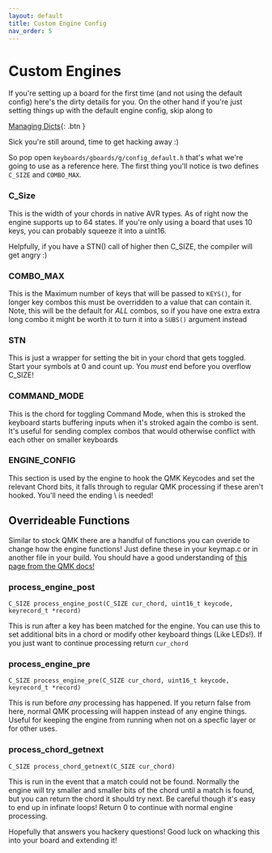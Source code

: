 ```yaml
---
layout: default
title: Custom Engine Config
nav_order: 5
---
```


# Custom Engines

If you're setting up a board for the first time (and not using the default config) here's the dirty details
for you. On the other hand if you're just setting things up with the default engine config, skip along to

[Managing Dicts](/docs/manage){: .btn }
 
Sick you're still around, time to get hacking away :) 

So pop open ```keyboards/gboards/g/config_default.h``` that's what we're going to use as a reference here.
The first thing you'll notice is two defines ```C_SIZE``` and ```COMBO_MAX```.

### C_Size

This is the width of your chords in native AVR types. As of right now the engine supports up to
64 states. If you're only using a board that uses 10 keys, you can probably squeeze it into a uint16. 

Helpfully, if you have a STN() call of higher then C_SIZE, the compiler will get angry :)

### COMBO_MAX

This is the Maximum number of keys that will be passed to ```KEYS()```, for longer key combos this must
be overridden to a value that can contain it. Note, this will be the default for _ALL_ combos, so if you
have one extra extra long combo it might be worth it to turn it into a ```SUBS()``` argument instead

### STN

This is just a wrapper for setting the bit in your chord that gets toggled. Start your symbols at 0 and
count up. You _must_ end before you overflow C_SIZE!

### COMMAND_MODE

This is the chord for toggling Command Mode, when this is stroked the keyboard starts buffering inputs
when it's stroked again the combo is sent. It's useful for sending complex combos that would otherwise
conflict with each other on smaller keyboards

### ENGINE_CONFIG

This section is used by the engine to hook the QMK Keycodes and set the relevant Chord bits, it falls
through to regular QMK processing if these aren't hooked. You'll need the ending \ is needed!

## Overrideable Functions

Similar to stock QMK there are a handful of functions you can overide to change how the engine functions!
Just define these in your keymap.c or in another file in your build.
You should have a good understanding of [this page from the QMK docs!](https://beta.docs.qmk.fm/developing-qmk/for-a-deeper-understanding/understanding_qmk#process-record)

### process_engine_post

```C_SIZE process_engine_post(C_SIZE cur_chord, uint16_t keycode, keyrecord_t *record)```

This is run after a key has been matched for the engine. You can use this to set additional bits in a
chord or modify other keyboard things (Like LEDs!). If you just want to continue processing
return ```cur_chord```

### process_engine_pre

```C_SIZE process_engine_pre(C_SIZE cur_chord, uint16_t keycode, keyrecord_t *record)```

This is run before _any_ processing has happened. If you return false from here, normal QMK processing
will happen instead of any engine things. Useful for keeping the engine from running when not on
a specfic layer or for other uses.

### process_chord_getnext

```C_SIZE process_chord_getnext(C_SIZE cur_chord)```

This is run in the event that a match could not be found. Normally the engine will try smaller and smaller
bits of the chord until a match is found, but you can return the chord it should try next. Be careful though
it's easy to end up in infinate loops! Return 0 to continue with normal engine processing.

Hopefully that answers you hackery questions! Good luck on whacking this into your board and extending it!
